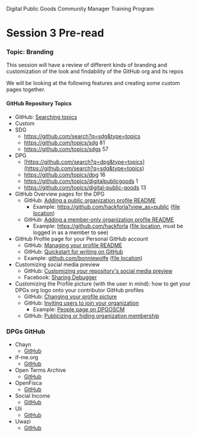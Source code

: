Digital Public Goods Community Manager Training Program
# Session 3 Pre-read

### Topic: Branding

This session will have a review of different kinds of branding and customization of the look and findability of the GitHub org and its repos

We will be looking at the following features and creating some custom pages together.

#### GitHub Repository Topics
- GitHub: [Searching topics](https://docs.github.com/en/search-github/searching-on-github/searching-topics)
- Custom
- SDG
   - https://github.com/search?q=sdg&type=topics
   - https://github.com/topics/sdg 81
   - https://github.com/topics/sdgs 57
- DPG
   - [https://github.com/search?q=dpg&type=topics](https://github.com/search?q=sdg&type=topics)
   - https://github.com/topics/dpg 16
   - https://github.com/topics/digitalpublicgoods 1
   - https://github.com/topics/digital-public-goods 13
- GitHub Overview pages for the DPG
   - GitHub: [Adding a public organization profile README](https://docs.github.com/en/organizations/collaborating-with-groups-in-organizations/customizing-your-organizations-profile#adding-a-public-organization-profile-readme)
      - Example: https://github.com/hackforla?view_as=public ([file location](https://github.com/hackforla/.github/tree/main/profile))
   - GitHub: [Adding a member-only organization profile README](https://docs.github.com/en/organizations/collaborating-with-groups-in-organizations/customizing-your-organizations-profile#adding-a-member-only-organization-profile-readme)
      - Example: https://github.com/hackforla ([file location](https://github.com/hackforla/.github-private/blob/main/profile/README.md), must be logged in as a member to see)
- GitHub Profile page for your Personal GitHub account
   - GitHub: [Managing your profile README](https://docs.github.com/en/account-and-profile/setting-up-and-managing-your-github-profile/customizing-your-profile/managing-your-profile-readme)
   - GitHub: [Quickstart for writing on GitHub](https://docs.github.com/en/get-started/writing-on-github/getting-started-with-writing-and-formatting-on-github/quickstart-for-writing-on-github)
   - Example: [github.com/bonniewolfe](https://github.com/bonniewolfe) ([file location](https://github.com/bonniewolfe/bonniewolfe/blob/main/README.md))
- Customizing social media preview
   - GitHub: [Customizing your repository's social media preview](https://docs.github.com/en/repositories/managing-your-repositorys-settings-and-features/customizing-your-repository/customizing-your-repositorys-social-media-preview)
   - Facebook: [Sharing Debugger](https://developers.facebook.com/tools/debug)
- Customizing the Profile picture (with the user in mind): how to get your DPGs org logo onto your contributor GitHub profiles
   - GitHub: [Changing your profile picture](https://docs.github.com/en/account-and-profile/setting-up-and-managing-your-github-profile/customizing-your-profile/personalizing-your-profile#changing-your-profile-picture)
   - GitHub: [Inviting users to join your organization](https://docs.github.com/en/organizations/managing-membership-in-your-organization/inviting-users-to-join-your-organization)
      - Example: [People page on DPGOSCM](https://github.com/orgs/DPGOSCM/people)
   - GitHub: [Publicizing or hiding organization membership](https://docs.github.com/en/account-and-profile/setting-up-and-managing-your-personal-account-on-github/managing-your-membership-in-organizations/publicizing-or-hiding-organization-membership)

### DPGs GitHub
- Chayn
   - [GitHub](https://github.com/chaynhq)
- if-me.org
   - [GitHub](https://github.com/ifmeorg/ifme)
- Open Terms Archive
   - [GitHub](https://github.com/OpenTermsArchive)
- OpenFisca
   - [GitHub](https://github.com/openfisca/)
- Social Income
   -  [GitHub](https://github.com/socialincome-san/public)
- Uli
   - [GitHub](https://github.com/tattle-made/OGBV)
- Uwazi
   - [GitHub](https://github.com/huridocs/uwazi)

